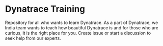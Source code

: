 # Dynatrace Training
Repository for all who wants to learn Dynatrace. As a part of Dynatrace, we India team wants to teach how beautiful Dynatrace is and for those who are curious, it is the right place for you. Create issue or start a discussion to seek help from our experts.
